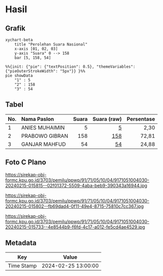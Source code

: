 # Hasil

## Grafik

```mermaid
xychart-beta
    title "Perolehan Suara Nasional"
    x-axis [01, 02, 03]
    y-axis "Suara" 0 --> 158
    bar [5, 158, 54]
```

```mermaid
%%{init: {"pie": {"textPosition": 0.5}, "themeVariables": {"pieOuterStrokeWidth": "5px"}} }%%
pie showData
    "1" : 5
    "2" : 158
    "3" : 54
```

## Tabel

| No. | Nama Paslon    | Suara | Suara (raw) | Persentase |
|:--- |:-------------- | -----:| -----------:| ----------:|
| 1   | ANIES MUHAIMIN | 5     | [5][p-1]    | 2,30       |
| 2   | PRABOWO GIBRAN | 158   | [158][p-2]  | 72,81      |
| 3   | GANJAR MAHFUD  | 54    | [54][p-3]   | 24,88      |


[p-1]: https://github.com/gigit-pemilu/pemilu-2024/blob/main/pilpres/hitung-suara/sub/91-papua/sub/71-kota-jayapura/sub/05-heram/sub/1004-yabansai/sub/030-tps/sub/paslon-1.txt
[p-2]: https://github.com/gigit-pemilu/pemilu-2024/blob/main/pilpres/hitung-suara/sub/91-papua/sub/71-kota-jayapura/sub/05-heram/sub/1004-yabansai/sub/030-tps/sub/paslon-2.txt
[p-3]: https://github.com/gigit-pemilu/pemilu-2024/blob/main/pilpres/hitung-suara/sub/91-papua/sub/71-kota-jayapura/sub/05-heram/sub/1004-yabansai/sub/030-tps/sub/paslon-3.txt

## Foto C Plano

https://sirekap-obj-formc.kpu.go.id/3703/pemilu/ppwp/91/71/05/10/04/9171051004030-20240215-015815--02f01372-5509-4aba-beb9-390343a16944.jpg

https://sirekap-obj-formc.kpu.go.id/3703/pemilu/ppwp/91/71/05/10/04/9171051004030-20240215-015802--fb69dad4-0f11-49e4-8715-75810c7cc367.jpg

https://sirekap-obj-formc.kpu.go.id/3703/pemilu/ppwp/91/71/05/10/04/9171051004030-20240215-015733--4e8544b9-f6fd-4c17-a012-fe5cd4ae4529.jpg


## Metadata

| Key        | Value               |
| ---------- | ------------------- |
| Time Stamp | 2024-02-25 13:00:00 |



